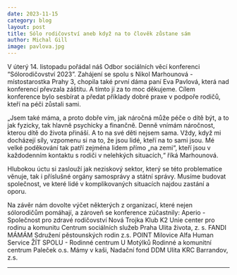 ```yaml
---
date: 2023-11-15
category: blog
layout: post
title: Sólo rodičovství aneb když na to člověk zůstane sám
author: Michal Gill
image: pavlova.jpg
---
```


V úterý 14. listopadu pořádal náš Odbor sociálních věcí konferenci “Sólorodičovství 2023”. Zahájení se spolu s Nikol Marhounová - místostarostka Prahy 3, chopila také první dáma paní Eva Pavlová, která nad konferencí převzala záštitu. A tímto jí za to moc děkujeme. Cílem konference bylo sesbírat a předat příklady dobré praxe v podpoře rodičů, kteří na péči zůstali sami.

„Jsem také máma, a proto dobře vím, jak náročná může péče o dítě být, a to jak fyzicky, tak hlavně psychicky a finančně. Denně vnímám náročnost, kterou dítě do života přináší. A to na své děti nejsem sama. Vždy, když mi docházejí síly, vzpomenu si na to, že jsou lidé, kteří na to sami jsou. Mé velké poděkování tak patří zejména lidem přímo „na zemi“, kteří jsou v každodenním kontaktu s rodiči v nelehkých situacích,“ říká Marhounová.

Hlubokou úctu si zaslouží jak neziskový sektor, který se této problematice věnuje, tak i příslušné orgány samosprávy a státní správy. Musíme budovat společnost, ve které lidé v komplikovaných situacích najdou zastání a oporu.

Na závěr nám dovolte výčet některých z organizací, které nejen sólorodičům pomáhají, a zároveň se konference zúčastnily:
Aperio - Společnost pro zdravé rodičovství
Nová Trojka
Klub K2
Unie center pro rodinu a komunitu
Centrum sociálních služeb Praha
Ulita života, z. s.
FANDI MÁMÁM
Sdružení pěstounských rodin z.s.
POINT Milovice
Alfa Human Service
ŽÍT SPOLU - Rodinné centrum U Motýlků
Rodinné a komunitní centrum Paleček o.s.
Mámy v kaši, Nadační fond
DDM Ulita
KRC Barrandov, z.s.

- - -
